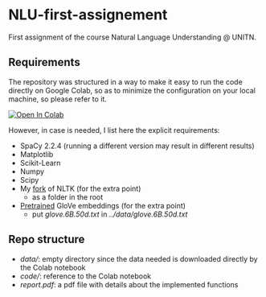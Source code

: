 # NLU-first-assignement
First assignment of the course Natural Language Understanding @ UNITN.

## Requirements
The repository was structured in a way to make it easy to run the code directly on Google Colab, so as to minimize the configuration on your local machine, so please refer to it.

[![Open In Colab](https://colab.research.google.com/assets/colab-badge.svg)](https://colab.research.google.com/github/steveazzolin/NLU-first-assignment/blob/main/code/NLU_first_assignment.ipynb)

However, in case is needed, I list here the explicit requirements:
- SpaCy 2.2.4 (running a different version may result in different results)
- Matplotlib
- Scikit-Learn
- Numpy
- Scipy
- My [fork](https://github.com/steveazzolin/nltk) of NLTK (for the extra point)
    - as a folder in the root
- [Pretrained](https://nlp.stanford.edu/projects/glove/) GloVe embeddings (for the extra point)
    - put *glove.6B.50d.txt* in *../data/glove.6B.50d.txt*


## Repo structure
- *data/*: empty directory since the data needed is downloaded directly by the Colab notebook
- *code/*: reference to the Colab notebook
- *report.pdf*: a pdf file with details about the implemented functions
